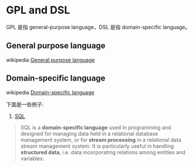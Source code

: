 # GPL and DSL

GPL 是指 general-purpose language，DSL 是指 domain-specific language。



## General purpose language

wikipedia [General purpose language](https://en.wikipedia.org/wiki/General-purpose_language)

## Domain-specific language

wikipedia [Domain-specific language](http://en.wikipedia.org/wiki/Domain-specific_language)

下面是一些例子:

1) [SQL](http://en.wikipedia.org/wiki/SQL)

> SQL is a **domain-specific language** used in programming and designed for managing data held in a relational database management system, or for **stream processing** in a relational data stream management system. It is particularly useful in handling **structured data**, i.e. data incorporating relations among entities and variables.
